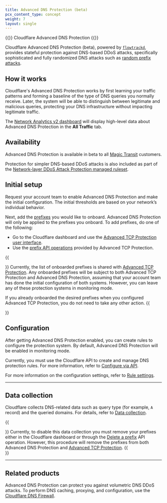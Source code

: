 ```yaml
---
title: Advanced DNS Protection (beta)
pcx_content_type: concept
weight: 7
layout: single
---
```


{{<heading-pill style="beta">}} Cloudflare Advanced DNS Protection {{</heading-pill>}}

Cloudflare Advanced DNS Protection (beta), powered by [`flowtrackd`](https://blog.cloudflare.com/announcing-flowtrackd/), provides stateful protection against DNS-based DDoS attacks, specifically sophisticated and fully randomized DNS attacks such as [random prefix attacks](/dns/dns-firewall/random-prefix-attacks/about/).

## How it works

Cloudflare's Advanced DNS Protection works by first learning your traffic patterns and forming a baseline of the type of DNS queries you normally receive. Later, the system will be able to distinguish between legitimate and malicious queries, protecting your DNS infrastructure without impacting legitimate traffic.

The [Network Analytics v2 dashboard](/analytics/network-analytics/) will display high-level data about Advanced DNS Protection in the **All Traffic** tab.

## Availability

Advanced DNS Protection is available in beta to all [Magic Transit](/magic-transit/) customers.

Protection for simpler DNS-based DDoS attacks is also included as part of the [Network-layer DDoS Attack Protection managed ruleset](/ddos-protection/managed-rulesets/network/).

## Initial setup

Request your account team to enable Advanced DNS Protection and make the initial configuration. The initial thresholds are based on your network’s individual behavior.

Next, add the [prefixes](/ddos-protection/tcp-protection/concepts/#prefixes) you would like to onboard. Advanced DNS Protection will only be applied to the prefixes you onboard. To add prefixes, do one of the following:

* Go to the Cloudflare dashboard and use the [Advanced TCP Protection user interface](/ddos-protection/tcp-protection/how-to/add-prefix/).
* Use the [prefix API operations](/ddos-protection/tcp-protection/api/#prefix-operations) provided by Advanced TCP Protection.

{{<Aside type="warning">}}
Currently, the list of onboarded prefixes is shared with [Advanced TCP Protection](/ddos-protection/tcp-protection/). Any onboarded prefixes will be subject to both Advanced TCP Protection and Advanced DNS Protection, assuming that your account team has done the initial configuration of both systems. However, you can leave any of these protection systems in monitoring mode.

If you already onboarded the desired prefixes when you configured Advanced TCP Protection, you do not need to take any other action.
{{</Aside>}}

## Configuration

After getting Advanced DNS Protection enabled, you can create rules to configure the protection system. By default, Advanced DNS Protection will be enabled in monitoring mode.

Currently, you must use the Cloudflare API to create and manage DNS protection rules. For more information, refer to [Configure via API](/ddos-protection/dns-protection/api/).

For more information on the configuration settings, refer to [Rule settings](/ddos-protection/dns-protection/settings/).

---

## Data collection

Cloudflare collects DNS-related data such as query type (for example, `A` record) and the queried domains. For details, refer to [Data collection](/analytics/network-analytics/reference/data-collection/).

{{<Aside type="warning">}}
Currently, to disable this data collection you must remove your prefixes either in the Cloudflare dashboard or through the [Delete a prefix](/ddos-protection/tcp-protection/api/#prefix-operations) API operation. However, this procedure will remove the prefixes from both Advanced DNS Protection and [Advanced TCP Protection](/ddos-protection/tcp-protection/).
{{</Aside>}}

---

## Related products

Advanced DNS Protection can protect you against volumetric DNS DDoS attacks. To perform DNS caching, proxying, and configuration, use the [Cloudflare DNS Firewall](/dns/dns-firewall/).
